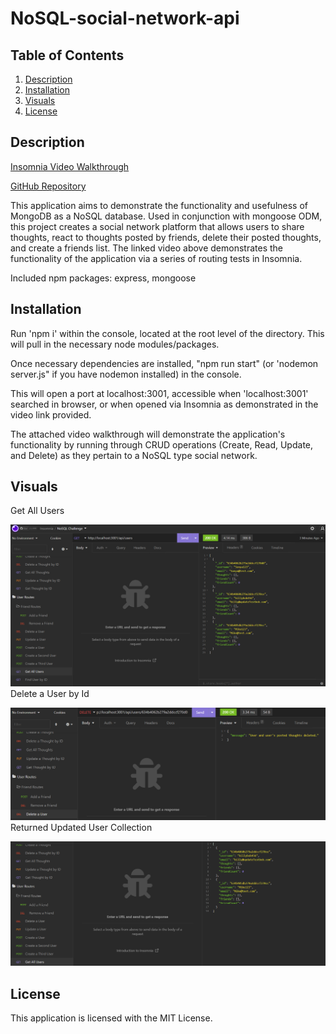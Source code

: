 # NoSQL-social-network-api
## Table of Contents
1. [Description](#description)
2. [Installation](#installation)
3. [Visuals](#visuals)
4. [License](#license)

## Description
[Insomnia Video Walkthrough](https://drive.google.com/file/d/1uLRJAHlxbbtYvUUxoosytykYTu3qNiri/view)

[GitHub Repository](https://github.com/Zachattack221/NoSQL-social-network-api)

This application aims to demonstrate the functionality and usefulness of MongoDB as a NoSQL database. Used in conjunction with mongoose ODM, this project creates a social network platform that allows users to share thoughts, react to thoughts posted by friends, delete their posted thoughts, and create a friends list. 
The linked video above demonstrates the functionality of the application via a series of routing tests in Insomnia. 

Included npm packages: express, mongoose

## Installation
Run 'npm i' within the console, located at the root level of the directory. This will pull in the necessary node modules/packages.

Once necessary dependencies are installed, "npm run start" (or 'nodemon server.js" if you have nodemon installed) in the console. 

This will open a port at localhost:3001, accessible when 'localhost:3001' searched in browser, or when opened via Insomnia as demonstrated in the video link provided.

The attached video walkthrough will demonstrate the application's functionality by running through CRUD operations (Create, Read, Update, and Delete) as they pertain to a NoSQL type social network.
## Visuals
Get All Users

![Get All Users](./images/Insomnia_NoSQL_one.png)
Delete a User by Id

![Delete a User by Id](./images/Insomnia_NoSQL_two.png)
Returned Updated User Collection

![Returned Updated User Collection](./images/Insomnia_NoSQL_three.png)
## License
This application is licensed with the MIT License.